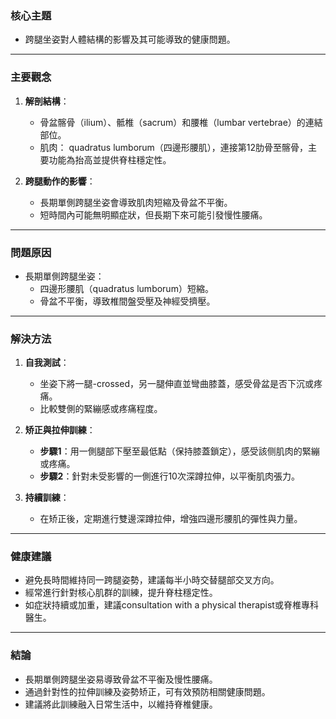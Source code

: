 ### 核心主題  
- 跨腿坐姿對人體結構的影響及其可能導致的健康問題。

---

### 主要觀念  
1. **解剖結構**：  
   - 骨盆髂骨（ilium）、骶椎（sacrum）和腰椎（lumbar vertebrae）的連結部位。  
   - 肌肉： quadratus lumborum（四邊形腰肌），連接第12肋骨至髂骨，主要功能為抬高並提供脊柱穩定性。  

2. **跨腿動作的影響**：  
   - 長期單側跨腿坐姿會導致肌肉短縮及骨盆不平衡。  
   - 短時間內可能無明顯症狀，但長期下來可能引發慢性腰痛。  

---

### 問題原因  
- 長期單側跨腿坐姿：  
  - 四邊形腰肌（quadratus lumborum）短縮。  
  - 骨盆不平衡，導致椎間盤受壓及神經受擠壓。  

---

### 解決方法  
1. **自我測試**：  
   - 坐姿下將一腿-crossed，另一腿伸直並彎曲膝蓋，感受骨盆是否下沉或疼痛。  
   - 比較雙側的緊繃感或疼痛程度。  

2. **矫正與拉伸訓練**：  
   - **步驟1**：用一側腿部下壓至最低點（保持膝蓋鎖定），感受該侧肌肉的緊繃或疼痛。  
   - **步驟2**：針對未受影響的一側進行10次深蹲拉伸，以平衡肌肉張力。  

3. **持續訓練**：  
   - 在矫正後，定期進行雙邊深蹲拉伸，增強四邊形腰肌的彈性與力量。  

---

### 健康建議  
- 避免長時間維持同一跨腿姿勢，建議每半小時交替腿部交叉方向。  
- 經常進行針對核心肌群的訓練，提升脊柱穩定性。  
- 如症狀持續或加重，建議consultation with a physical therapist或脊椎專科醫生。  

---

### 結論  
- 長期單側跨腿坐姿易導致骨盆不平衡及慢性腰痛。  
- 通過針對性的拉伸訓練及姿勢矫正，可有效預防相關健康問題。  
- 建議將此訓練融入日常生活中，以維持脊椎健康。